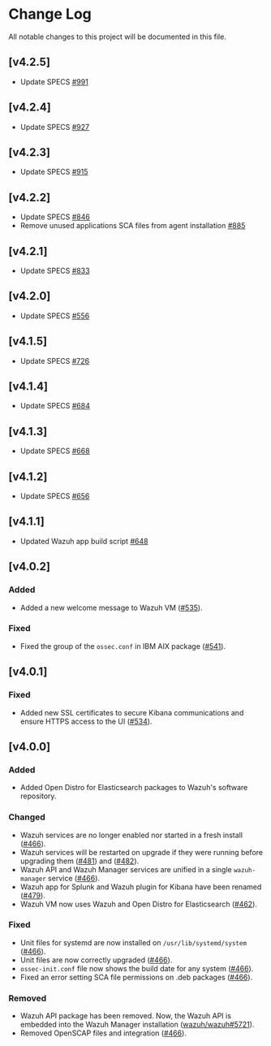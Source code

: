 # Change Log
All notable changes to this project will be documented in this file.

## [v4.2.5]

- Update SPECS [#991](https://github.com/wazuh/wazuh-packages/pull/991)

## [v4.2.4]

- Update SPECS [#927](https://github.com/wazuh/wazuh-packages/pull/927)

## [v4.2.3]

- Update SPECS [#915](https://github.com/wazuh/wazuh-packages/pull/915)

## [v4.2.2]

- Update SPECS [#846](https://github.com/wazuh/wazuh-packages/pull/846)
- Remove unused applications SCA files from agent installation [#885](https://github.com/wazuh/wazuh-packages/pull/885)

## [v4.2.1]

- Update SPECS [#833](https://github.com/wazuh/wazuh-packages/pull/833)

## [v4.2.0]

- Update SPECS [#556](https://github.com/wazuh/wazuh-packages/pull/556)

## [v4.1.5]

- Update SPECS [#726](https://github.com/wazuh/wazuh-packages/pull/726)

## [v4.1.4]

- Update SPECS [#684](https://github.com/wazuh/wazuh-packages/pull/684)

## [v4.1.3]

- Update SPECS [#668](https://github.com/wazuh/wazuh-packages/pull/668)

## [v4.1.2]

- Update SPECS [#656](https://github.com/wazuh/wazuh-packages/pull/656)

## [v4.1.1]

- Updated Wazuh app build script [#648](https://github.com/wazuh/wazuh-packages/pull/648)

## [v4.0.2]

### Added

- Added a new welcome message to Wazuh VM ([#535](https://github.com/wazuh/wazuh-packages/pull/535)).

### Fixed

- Fixed the group of the `ossec.conf` in IBM AIX package ([#541](https://github.com/wazuh/wazuh-packages/pull/541)).

## [v4.0.1]

### Fixed

- Added new SSL certificates to secure Kibana communications and ensure HTTPS access to the UI ([#534](https://github.com/wazuh/wazuh-packages/pull/534)).

## [v4.0.0]

### Added

- Added Open Distro for Elasticsearch packages to Wazuh's software repository.

### Changed

- Wazuh services are no longer enabled nor started in a fresh install ([#466](https://github.com/wazuh/wazuh-packages/pull/466)).
- Wazuh services will be restarted on upgrade if they were running before upgrading them ([#481](https://github.com/wazuh/wazuh-packages/pull/481)) and ([#482](https://github.com/wazuh/wazuh-packages/pull/482)).
- Wazuh API and Wazuh Manager services are unified in a single `wazuh-manager` service ([#466](https://github.com/wazuh/wazuh-packages/pull/466)).
- Wazuh app for Splunk and Wazuh plugin for Kibana have been renamed ([#479](https://github.com/wazuh/wazuh-packages/pull/479)).
- Wazuh VM now uses Wazuh and Open Distro for Elasticsearch ([#462](https://github.com/wazuh/wazuh-packages/pull/462)).

### Fixed

- Unit files for systemd are now installed on `/usr/lib/systemd/system` ([#466](https://github.com/wazuh/wazuh-packages/pull/466)).
- Unit files are now correctly upgraded ([#466](https://github.com/wazuh/wazuh-packages/pull/466)).
- `ossec-init.conf` file now shows the build date for any system ([#466](https://github.com/wazuh/wazuh-packages/pull/466)).
- Fixed an error setting SCA file permissions on .deb packages ([#466](https://github.com/wazuh/wazuh-packages/pull/466)).

### Removed

- Wazuh API package has been removed. Now, the Wazuh API is embedded into the Wazuh Manager installation ([wazuh/wazuh#5721](https://github.com/wazuh/wazuh/pull/5721)).
- Removed OpenSCAP files and integration ([#466](https://github.com/wazuh/wazuh-packages/pull/466)).
